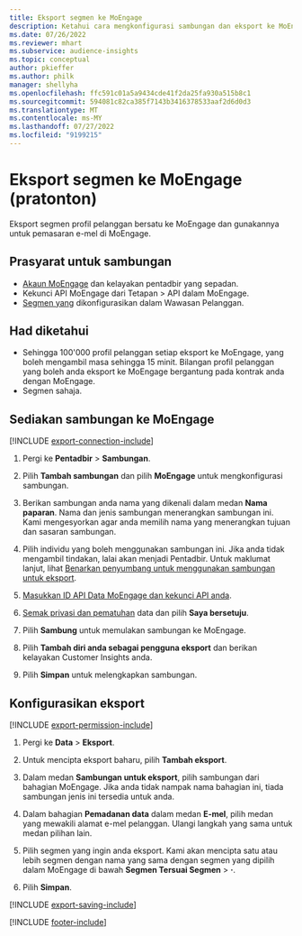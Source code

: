```yaml
---
title: Eksport segmen ke MoEngage
description: Ketahui cara mengkonfigurasi sambungan dan eksport ke MoEngage.
ms.date: 07/26/2022
ms.reviewer: mhart
ms.subservice: audience-insights
ms.topic: conceptual
author: pkieffer
ms.author: philk
manager: shellyha
ms.openlocfilehash: ffc591c01a5a9434cde41f2da25fa930a515b8c1
ms.sourcegitcommit: 594081c82ca385f7143b3416378533aaf2d6d0d3
ms.translationtype: MT
ms.contentlocale: ms-MY
ms.lasthandoff: 07/27/2022
ms.locfileid: "9199215"
---
```

# <a name="export-segments-to-moengage-preview"></a>Eksport segmen ke MoEngage (pratonton)

Eksport segmen profil pelanggan bersatu ke MoEngage dan gunakannya untuk pemasaran e-mel di MoEngage.

## <a name="prerequisites-for-a-connection"></a>Prasyarat untuk sambungan

- [Akaun MoEngage](https://www.moengage.com/) dan kelayakan pentadbir yang sepadan.
- Kekunci API MoEngage dari Tetapan > API dalam MoEngage.
- [Segmen yang](segments.md) dikonfigurasikan dalam Wawasan Pelanggan.

## <a name="known-limitations"></a>Had diketahui

- Sehingga 100'000 profil pelanggan setiap eksport ke MoEngage, yang boleh mengambil masa sehingga 15 minit. Bilangan profil pelanggan yang boleh anda eksport ke MoEngage bergantung pada kontrak anda dengan MoEngage.
- Segmen sahaja.

## <a name="set-up-connection-to-moengage"></a>Sediakan sambungan ke MoEngage

[!INCLUDE [export-connection-include](includes/export-connection-admn.md)]

1. Pergi ke **Pentadbir** > **Sambungan**.

1. Pilih **Tambah sambungan** dan pilih **MoEngage** untuk mengkonfigurasi sambungan.

1. Berikan sambungan anda nama yang dikenali dalam medan **Nama paparan**. Nama dan jenis sambungan menerangkan sambungan ini. Kami mengesyorkan agar anda memilih nama yang menerangkan tujuan dan sasaran sambungan.

1. Pilih individu yang boleh menggunakan sambungan ini. Jika anda tidak mengambil tindakan, lalai akan menjadi Pentadbir. Untuk maklumat lanjut, lihat [Benarkan penyumbang untuk menggunakan sambungan untuk eksport](connections.md#allow-contributors-to-use-a-connection-for-exports).

1. [Masukkan ID API Data MoEngage dan kekunci API anda](https://developers.moengage.com/hc/articles/4404674776724-Overview#:~:text=Navigate%20to%20Settings%20%3E%20APIs%20%3E%20DATA,ID%20Password%20%2D%20DATA%20API%20KEY).

1. [Semak privasi dan pematuhan](connections.md#data-privacy-and-compliance) data dan pilih **Saya bersetuju**.

1. Pilih **Sambung** untuk memulakan sambungan ke MoEngage.

1. Pilih **Tambah diri anda sebagai pengguna eksport** dan berikan kelayakan Customer Insights anda.

1. Pilih **Simpan** untuk melengkapkan sambungan.

## <a name="configure-an-export"></a>Konfigurasikan eksport

[!INCLUDE [export-permission-include](includes/export-permission.md)]

1. Pergi ke **Data** > **Eksport**.

1. Untuk mencipta eksport baharu, pilih **Tambah eksport**.

1. Dalam medan **Sambungan untuk eksport**, pilih sambungan dari bahagian MoEngage. Jika anda tidak nampak nama bahagian ini, tiada sambungan jenis ini tersedia untuk anda.

1. Dalam bahagian **Pemadanan data** dalam medan **E-mel**, pilih medan yang mewakili alamat e-mel pelanggan. Ulangi langkah yang sama untuk medan pilihan lain.

1. Pilih segmen yang ingin anda eksport. Kami akan mencipta satu atau lebih segmen dengan nama yang sama dengan segmen yang dipilih dalam MoEngage di bawah **Segmen Tersuai Segmen** > **·**.

1. Pilih **Simpan**.

[!INCLUDE [export-saving-include](includes/export-saving.md)]

[!INCLUDE [footer-include](includes/footer-banner.md)]
